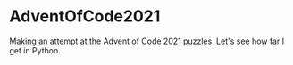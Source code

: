 # AdventOfCode2021
Making an attempt at the Advent of Code 2021 puzzles. Let's see how far I get in Python. 
